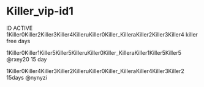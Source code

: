 # Killer_vip-id1
ID ACTIVE 
1Killer0Killer2Killer3Killer4KilleruKiller0Killer_KilleraKiller2Killer3Killer4 killer free days

1Killer0Killer1Killer5Killer5KilleruKiller0Killer_KilleraKiller1Killer5Killer5  @rxey20 15 day

1Killer0Killer4Killer3Killer2KilleruKiller0Killer_KilleraKiller4Killer3Killer2
15days @nynyzi
